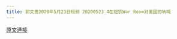 ```yaml
---
title: 郭文贵2020年5月23日视频 20200523_4在班农War Room对美国的呐喊
---
```


[原文連接](https://gnews.org/ThreadView/53478497)


